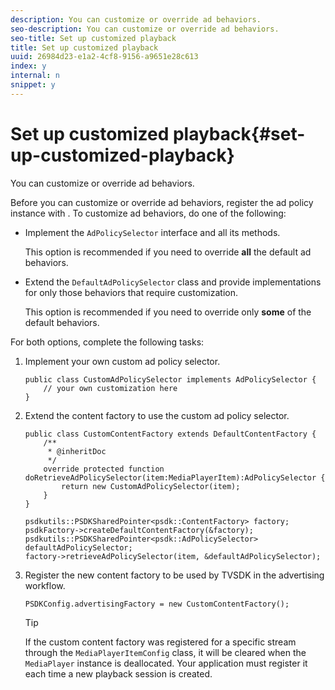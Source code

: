 ```yaml
---
description: You can customize or override ad behaviors.
seo-description: You can customize or override ad behaviors.
seo-title: Set up customized playback
title: Set up customized playback
uuid: 26984d23-e1a2-4cf8-9156-a9651e28c613
index: y
internal: n
snippet: y
---
```


# Set up customized playback{#set-up-customized-playback}

You can customize or override ad behaviors.

Before you can customize or override ad behaviors, register the ad policy instance with . 
To customize ad behaviors, do one of the following:

* Implement the `AdPolicySelector` interface and all its methods.

  This option is recommended if you need to override **all** the default ad behaviors. 

* Extend the `DefaultAdPolicySelector` class and provide implementations for only those behaviors that require customization.

  This option is recommended if you need to override only **some** of the default behaviors.

For both options, complete the following tasks: 

1. Implement your own custom ad policy selector.

   ```
   public class CustomAdPolicySelector implements AdPolicySelector { 
       // your own customization here 
   }
   ```

1. Extend the content factory to use the custom ad policy selector.

   ```
   public class CustomContentFactory extends DefaultContentFactory { 
       /** 
        * @inheritDoc 
        */ 
       override protected function doRetrieveAdPolicySelector(item:MediaPlayerItem):AdPolicySelector { 
           return new CustomAdPolicySelector(item); 
       } 
   }
   ```

   ```
   psdkutils::PSDKSharedPointer<psdk::ContentFactory> factory; 
   psdkFactory->createDefaultContentFactory(&factory); 
   psdkutils::PSDKSharedPointer<psdk::AdPolicySelector> defaultAdPolicySelector; 
   factory->retrieveAdPolicySelector(item, &defaultAdPolicySelector);
   ```

1. Register the new content factory to be used by TVSDK in the advertising workflow.

   ```
   PSDKConfig.advertisingFactory = new CustomContentFactory();
   ```

   >[!TIP]
   >
   >If the custom content factory was registered for a specific stream through the `MediaPlayerItemConfig` class, it will be cleared when the `MediaPlayer` instance is deallocated. Your application must register it each time a new playback session is created.

